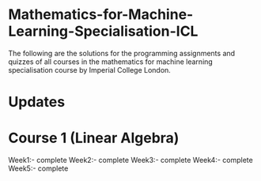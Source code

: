 # Mathematics-for-Machine-Learning-Specialisation-ICL


The following are the solutions for the programming assignments and quizzes of all courses in the mathematics for machine learning specialisation course by Imperial College London.

# Updates

# Course 1 (Linear Algebra)
Week1:- complete
Week2:- complete
Week3:- complete
Week4:- complete
Week5:- complete



